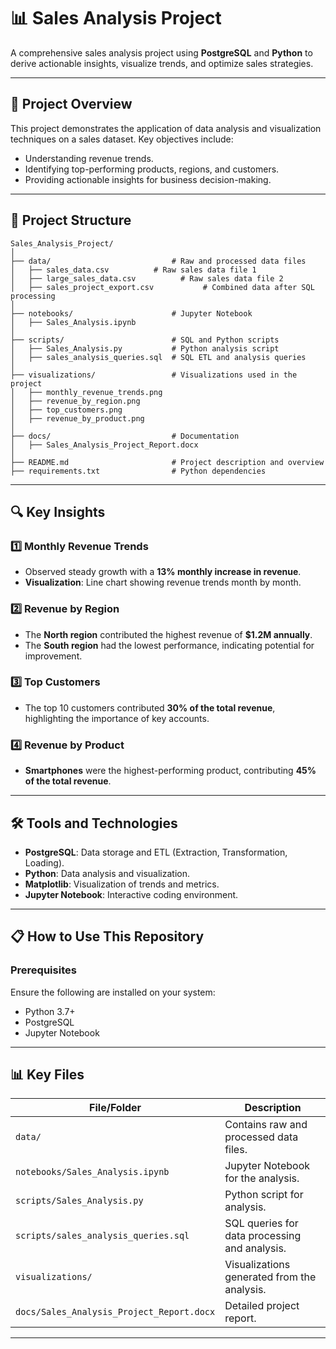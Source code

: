 
# 📊 Sales Analysis Project

A comprehensive sales analysis project using **PostgreSQL** and **Python** to derive actionable insights, visualize trends, and optimize sales strategies.

---

## 🚀 Project Overview
This project demonstrates the application of data analysis and visualization techniques on a sales dataset. Key objectives include:
- Understanding revenue trends.
- Identifying top-performing products, regions, and customers.
- Providing actionable insights for business decision-making.

---

## 📂 Project Structure

```
Sales_Analysis_Project/
│
├── data/                           # Raw and processed data files
│   ├── sales_data.csv          # Raw sales data file 1
│   ├── large_sales_data.csv          # Raw sales data file 2
│   ├── sales_project_export.csv           # Combined data after SQL processing
│
├── notebooks/                      # Jupyter Notebook
│   ├── Sales_Analysis.ipynb
│
├── scripts/                        # SQL and Python scripts
│   ├── Sales_Analysis.py           # Python analysis script
│   ├── sales_analysis_queries.sql  # SQL ETL and analysis queries
│
├── visualizations/                 # Visualizations used in the project
│   ├── monthly_revenue_trends.png
│   ├── revenue_by_region.png
│   ├── top_customers.png
│   ├── revenue_by_product.png
│
├── docs/                           # Documentation
│   ├── Sales_Analysis_Project_Report.docx
│
├── README.md                       # Project description and overview
├── requirements.txt                # Python dependencies
```

---

## 🔍 Key Insights

### 1️⃣ Monthly Revenue Trends
- Observed steady growth with a **13% monthly increase in revenue**.
- **Visualization**: Line chart showing revenue trends month by month.

### 2️⃣ Revenue by Region
- The **North region** contributed the highest revenue of **$1.2M annually**.
- The **South region** had the lowest performance, indicating potential for improvement.

### 3️⃣ Top Customers
- The top 10 customers contributed **30% of the total revenue**, highlighting the importance of key accounts.

### 4️⃣ Revenue by Product
- **Smartphones** were the highest-performing product, contributing **45% of the total revenue**.

---

## 🛠 Tools and Technologies
- **PostgreSQL**: Data storage and ETL (Extraction, Transformation, Loading).
- **Python**: Data analysis and visualization.
- **Matplotlib**: Visualization of trends and metrics.
- **Jupyter Notebook**: Interactive coding environment.

---

## 📋 How to Use This Repository

### Prerequisites
Ensure the following are installed on your system:
- Python 3.7+
- PostgreSQL
- Jupyter Notebook

---

## 📊 Key Files
| File/Folder                       | Description                                     |
|-----------------------------------|-------------------------------------------------|
| `data/`                           | Contains raw and processed data files.          |
| `notebooks/Sales_Analysis.ipynb`  | Jupyter Notebook for the analysis.              |
| `scripts/Sales_Analysis.py`       | Python script for analysis.                     |
| `scripts/sales_analysis_queries.sql` | SQL queries for data processing and analysis.  |
| `visualizations/`                 | Visualizations generated from the analysis.     |
| `docs/Sales_Analysis_Project_Report.docx` | Detailed project report.                     |

---
